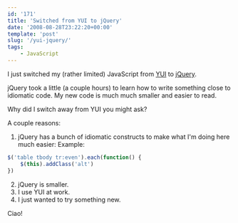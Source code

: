 ```yaml
---
id: '171'
title: 'Switched from YUI to jQuery'
date: '2008-08-28T23:22:20+00:00'
template: 'post'
slug: '/yui-jquery/'
tags:
    - JavaScript
---
```


I just switched my (rather limited) JavaScript from
[YUI](http://developer.yahoo.com/yui) to [jQuery](http://jquery.com/).

jQuery took a little (a couple hours) to learn how to write something close to
idiomatic code. My new code is much much smaller and easier to read.

<!-- more -->

Why did I switch away from YUI you might ask?

A couple reasons:

1.  jQuery has a bunch of idiomatic constructs to make what I'm doing here
    much easier: Example:

```javascript
$('table tbody tr:even').each(function() {
    $(this).addClass('alt')
})
```

2.  jQuery is smaller.
3.  I use YUI at work.
4.  I just wanted to try something new.

Ciao!
